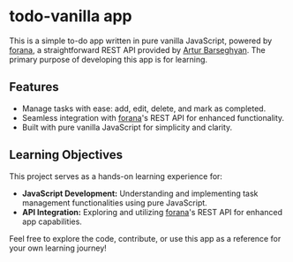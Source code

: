 # todo-vanilla app

This is a simple to-do app written in pure vanilla JavaScript, powered by [forana](https://github.com/barseghyanartur/forana/todo), a straightforward REST API provided by [Artur Barseghyan](https://github.com/barseghyanartur). The primary purpose of developing this app is for learning.

## Features

- Manage tasks with ease: add, edit, delete, and mark as completed.
- Seamless integration with [forana](https://github.com/barseghyanartur/forana/todo)'s REST API for enhanced functionality.
- Built with pure vanilla JavaScript for simplicity and clarity.

## Learning Objectives

This project serves as a hands-on learning experience for:

- **JavaScript Development:** Understanding and implementing task management functionalities using pure JavaScript.
- **API Integration:** Exploring and utilizing [forana](https://github.com/barseghyanartur/forana/todo)'s REST API for enhanced app capabilities.

Feel free to explore the code, contribute, or use this app as a reference for your own learning journey!
